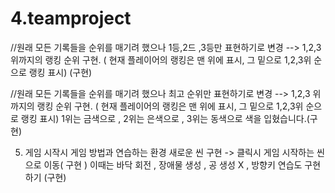# 4.teamproject



//원래 모든 기록들을 순위를 매기려 했으나 1등,2드 ,3등만 표현하기로 변경
--> 1,2,3 위까지의 랭킹 순위 구현. ( 현재 플레이어의 랭킹은 맨 위에 표시, 그 밑으로 1,2,3위 순으로 랭킹 표시) (구현)

//원래 모든 기록들을 순위를 매기려 했으나 최고 순위만 표현하기로 변경
--> 1,2,3 위까지의 랭킹 순위 구현. ( 현재 플레이어의 랭킹은 맨 위에 표시, 그 밑으로 1,2,3위 순으로 랭킹 표시) 
1위는 금색으로 , 2위는 은색으로 , 3위는 동색으로 색을 입혔습니다.(구현)



5. 게임 시작시 게임 방법과 연습하는 환경 새로운 씬 구현 -> 클릭시 게임 시작하는 씬으로 이동( 구현 )
이때는 바닥 회전 , 장애물  생성 , 공 생성 X , 방향키 연습도 구현하기 (구현)
